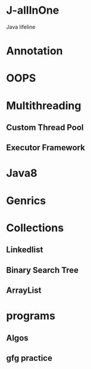 # J-allInOne
Java lifeline

# Annotation

# OOPS

# Multithreading
## Custom Thread Pool
## Executor Framework

# Java8

# Genrics

# Collections
## Linkedlist
## Binary Search Tree
## ArrayList

# programs
## Algos
## gfg practice

